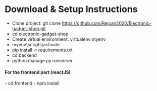 # Download & Setup Instructions
- Clone project: git clone https://github.com/Rejoan2020/Electronic-gadget-shop.git
- cd electronic-gadget-shop
- Create virtual environment: virtualenv myenv
- myenv\scripts\activate
- pip install -r requirements.txt
- cd backend
- python manage.py runserver
<h4>For the frontend part (reactJS)</h4> 
- cd frontend
- npm install
